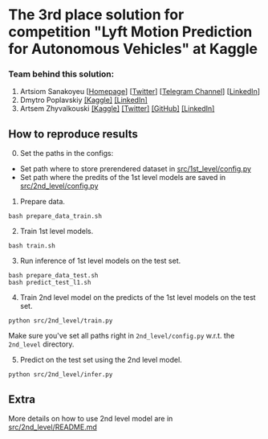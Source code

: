 # The 3rd place solution for competition "Lyft Motion Prediction for Autonomous Vehicles" at Kaggle

### Team behind this solution:
1. Artsiom Sanakoyeu [[Homepage](https://gdude.de)] [[Twitter](https://twitter.com/artsiom_s)] [[Telegram Channel](https://t.me/gradientdude)] [[LinkedIn](https://www.linkedin.com/in/sanakoev)]
2. Dmytro Poplavskiy [[Kaggle]](https://www.kaggle.com/dmytropoplavskiy) [[LinkedIn]](https://www.linkedin.com/in/dmytropoplavskiy/)
3. Artsem Zhyvalkouski [[Kaggle]](https://www.kaggle.com/aruchomu) [[Twitter]](https://twitter.com/artem_aruchomu) [[GitHub]](https://github.com/heartkilla) [[LinkedIn]](https://www.linkedin.com/in/zhyvalkouski/)

## How to reproduce results
0. Set the paths in the configs:
  - Set path where to store prerendered dataset in [src/1st_level/config.py](src/1st_level/config.py)
  - Set path where the predits of the 1st level models are saved in [src/2nd_level/config.py](src/2nd_level/config.py)

1. Prepare data.
```
bash prepare_data_train.sh
```
2. Train 1st level models.
```
bash train.sh
```
3. Run inference of 1st level models on the test set.
```
bash prepare_data_test.sh
bash predict_test_l1.sh
```
4. Train 2nd level model on the predicts of the 1st level models on the test set.
```
python src/2nd_level/train.py
```
Make sure you've set all paths right in `2nd_level/config.py` w.r.t. the `2nd_level` directory.

5. Predict on the test set using the 2nd level model.
```
python src/2nd_level/infer.py
```

## Extra
More details on how to use 2nd level model are in [src/2nd_level/README.md](src/2nd_level/README.md)
